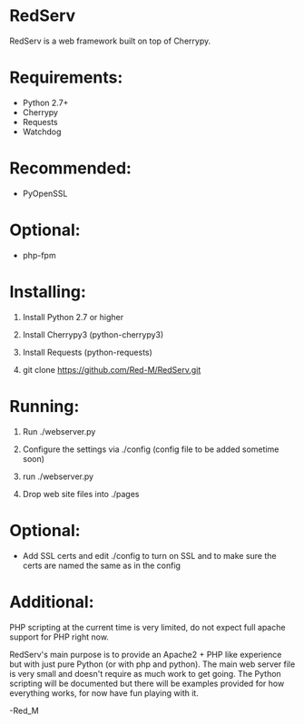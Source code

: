 RedServ
=======

RedServ is a web framework built on top of Cherrypy.

Requirements:
=============
- Python 2.7+
- Cherrypy
- Requests
- Watchdog

Recommended:
============
- PyOpenSSL

Optional:
=========
- php<version>-fpm

Installing:
==========
1. Install Python 2.7 or higher

2. Install Cherrypy3 (python-cherrypy3)

3. Install Requests (python-requests)

4. git clone https://github.com/Red-M/RedServ.git


Running:
========
1. Run ./webserver.py

2. Configure the settings via ./config (config file to be added sometime soon)

3. run ./webserver.py

4. Drop web site files into ./pages

Optional:
=========
- Add SSL certs and edit ./config to turn on SSL and to make sure the certs are named the same as in the config

Additional:
===========
PHP scripting at the current time is very limited, do not expect full apache support for PHP right now.

RedServ's main purpose is to provide an Apache2 + PHP like experience but with just pure Python (or with php and python).
The main web server file is very small and doesn't require as much work to get going.
The Python scripting will be documented but there will be examples provided for how everything works, for now have fun playing with it.

-Red_M
